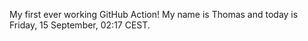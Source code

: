 My first ever working GitHub Action!
My name is Thomas and today is Friday, 15 September, 02:17 CEST. 
